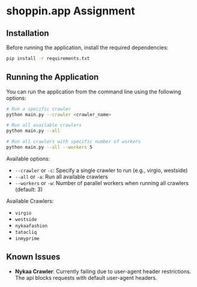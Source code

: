 # shoppin.app Assignment

## Installation

Before running the application, install the required dependencies:

```bash
pip install -r requirements.txt
```

## Running the Application

You can run the application from the command line using the following options:

```bash
# Run a specific crawler
python main.py --crawler <crawler_name>

# Run all available crawlers
python main.py --all

# Run all crawlers with specific number of workers
python main.py --all --workers 5
```

Available options:
- `--crawler` or `-c`: Specify a single crawler to run (e.g., virgio, westside)
- `--all` or `-a`: Run all available crawlers
- `--workers` or `-w`: Number of parallel workers when running all crawlers (default: 3)

Available Crawlers:
- `virgio` 
- `westside`
- `nykaafashion` 
- `tatacliq` 
- `inmyprime`

## Known Issues

- **Nykaa Crawler**: Currently failing due to user-agent header restrictions. The api blocks requests with default user-agent headers.
